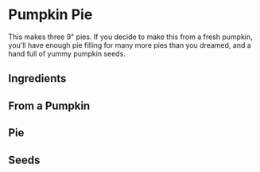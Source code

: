 # Pumpkin Pie

This makes three 9" pies.  If you decide to make this from a fresh pumpkin, you'll have enough pie filling for many more pies than you dreamed, and a hand full of yummy pumpkin seeds.

## Ingredients


## From a Pumpkin


## Pie


## Seeds

